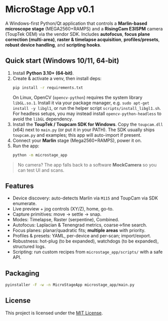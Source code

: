 # MicroStage App v0.1

A Windows-first Python/Qt application that controls a **Marlin-based microscope stage** (MEGA2560+RAMPS)
and a **RisingCam E3ISPM** camera (ToupTek OEM) via the vendor SDK. Includes **autofocus**, **focus plane correction (multi-area)**,
**raster & timelapse acquisition**, **profiles/presets**, **robust device handling**, and **scripting hooks**.

## Quick start (Windows 10/11, 64‑bit)

1. Install **Python 3.10+ (64‑bit)**.
2. Create & activate a venv, then install deps:
   ```bash
   pip install -r requirements.txt
   ```
   On Linux, OpenCV (`opencv-python`) requires the system library `libGL.so.1`.
   Install it via your package manager, e.g. `sudo apt-get install -y libgl1`,
   or run the helper script `scripts/install_libgl1.sh`. For headless setups,
   you may instead install `opencv-python-headless` to avoid the `libGL`
   dependency.
3. Install the **ToupTek / Toupcam SDK for Windows**. Copy the `toupcam.dll` (x64) next to `main.py` (or put it in your PATH).
   The SDK usually ships `toupcam.py` and examples; this app will auto-import if present.
4. Connect your **Marlin** stage (Mega2560+RAMPS), power it on.
5. Run the app:
   ```bash
   python -m microstage_app
   ```

> No camera? The app falls back to a software **MockCamera** so you can test UI and scans.

## Features
- Device discovery: auto-detects Marlin via `M115` and ToupCam via SDK enumerate.
- Live preview + jog controls (XY/Z), home, go-to.
- Capture primitives: move → settle → snap.
- Modes: Timelapse, Raster (serpentine), Combined.
- Autofocus: Laplacian & Tenengrad metrics, coarse→fine search.
- Focus planes: planar/quadratic fits; **multiple areas** with priority.
- Profiles & presets: YAML, per-device and per-scan; import/export.
- Robustness: hot-plug (to be expanded), watchdogs (to be expanded), structured logs.
- Scripting: run custom recipes from `microstage_app/scripts/` with a safe API.

## Packaging
```bash
pyinstaller -F -w -n MicroStageApp microstage_app/main.py
```

## License

This project is licensed under the [MIT License](LICENSE).
